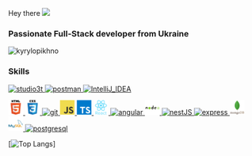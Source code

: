 <!-- ### Hey there <img src="https://media.giphy.com/media/hvRJCLFzcasrR4ia7z/giphy.gif" height="25"> -->

Hey there <img src="https://media.giphy.com/media/hvRJCLFzcasrR4ia7z/giphy.gif" height="25">

<h3 align="left">Passionate Full-Stack developer from Ukraine</h3>

<p align="left"> <img src="https://komarev.com/ghpvc/?username=kyrylopikhno&label=Profile%20views&color=0e75b6&style=flat" alt="kyrylopikhno" /> </p>

<h3 align="left">Skills</h3>
<a href="https://studio3t.com/" target="_blank" rel="noreferrer"> <img src="https://studio3t.com/wp-content/uploads/2020/06/cropped-favicon-512x512-1.png" alt="studio3t" width="30" height="30"/> </a><a href="https://www.postman.com/" target="_blank" rel="noreferrer"> <img src="https://uxwing.com/wp-content/themes/uxwing/download/brands-and-social-media/postman-icon.png" alt="postman" width="30" height="30"/> </a><a href="https://www.jetbrains.com/idea/" target="_blank" rel="noreferrer"> <img src="https://upload.wikimedia.org/wikipedia/commons/thumb/9/9c/IntelliJ_IDEA_Icon.svg/800px-IntelliJ_IDEA_Icon.svg.png" alt="IntelliJ_IDEA" width="30" height="30"/> </a><p align="left"> <a href="https://www.w3.org/html/" target="_blank" rel="noreferrer"> <img src="https://raw.githubusercontent.com/devicons/devicon/master/icons/html5/html5-original-wordmark.svg" alt="html5" width="30" height="30"/> </a> <a href="https://www.w3schools.com/css/" target="_blank" rel="noreferrer"><img src="https://raw.githubusercontent.com/devicons/devicon/master/icons/css3/css3-original-wordmark.svg" alt="css3" width="30" height="30"/> </a> <a href="https://git-scm.com/" target="_blank" rel="noreferrer"> <img src="https://www.vectorlogo.zone/logos/git-scm/git-scm-icon.svg" alt="git" width="30" height="30"/> </a> <a href="https://developer.mozilla.org/en-US/docs/Web/JavaScript" target="_blank" rel="noreferrer"> <img src="https://raw.githubusercontent.com/devicons/devicon/master/icons/javascript/javascript-original.svg" alt="javascript" width="30" height="30"/> </a> <a href="https://www.typescriptlang.org/" target="_blank" rel="noreferrer"> <img src="https://raw.githubusercontent.com/devicons/devicon/master/icons/typescript/typescript-original.svg" alt="typescript" width="30" height="30"/> </a> <a href="https://reactjs.org/" target="_blank" rel="noreferrer"> <img src="https://raw.githubusercontent.com/devicons/devicon/master/icons/react/react-original-wordmark.svg" alt="react" width="30" height="30"/> </a> <a href="https://angular.io" target="_blank" rel="noreferrer"> 
 <img src="https://angular.io/assets/images/logos/angular/angular.svg" alt="angular" width="30" height="30"/> </a> <a href="https://nodejs.org" target="_blank" rel="noreferrer">  <img src="https://raw.githubusercontent.com/devicons/devicon/master/icons/nodejs/nodejs-original-wordmark.svg" alt="nodejs" width="30" height="30"/> </a>  <a href="https://docs.nestjs.com/" target="_blank" rel="noreferrer"> <img src="https://upload.wikimedia.org/wikipedia/commons/thumb/a/a8/NestJS.svg/1200px-NestJS.svg.png" alt="nestJS" width="30" height="30"/> </a> <a href="https://expressjs.com/" target="_blank" rel="noreferrer">  <img src="https://wsofter.ru/wp-content/uploads/2017/12/node-express.png" alt="express" width="30" height="30"/> </a><a href="https://www.mongodb.com/" target="_blank" rel="noreferrer">  <img src="https://raw.githubusercontent.com/devicons/devicon/master/icons/mongodb/mongodb-original-wordmark.svg" alt="mongodb" width="30" height="30"/> </a> <a href="https://www.mysql.com/" target="_blank" rel="noreferrer"> <img src="https://raw.githubusercontent.com/devicons/devicon/master/icons/mysql/mysql-original-wordmark.svg" alt="mysql" width="30" height="30"/> </a><a href="https://www.postgresql.org/docs/" target="_blank" rel="noreferrer"> <img src="https://upload.wikimedia.org/wikipedia/commons/thumb/2/29/Postgresql_elephant.svg/1985px-Postgresql_elephant.svg.png" alt="postgresql" width="30" height="30"/> </a>
  </p>
  
[![Top Langs](https://github-readme-stats.vercel.app/api/top-langs/?username=KyryloPikhno&layout=compact)]
